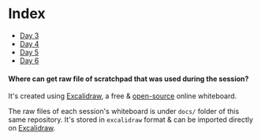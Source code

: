 # Index

- [Day 3](docs/day3/readme.md) 
- [Day 4](docs/day4/readme.md)
- [Day 5](docs/day5/readme.md)
- [Day 6](docs/day6/readme.md)

#### Where can get raw file of scratchpad that was used during the session?

It's created using [Excalidraw](https://excalidraw.com/), a free & 
[open-source](https://github.com/excalidraw/excalidraw) online whiteboard.

The raw files of each session's whiteboard is under `docs/` folder of this same repository.
It's stored in `excalidraw` format & can be imported directly on [Excalidraw](https://excalidraw.com/).

